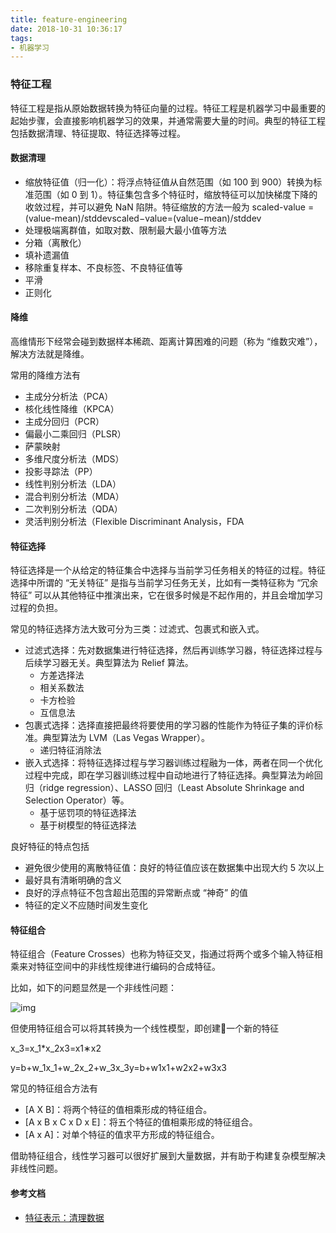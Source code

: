 ```yaml
---
title: feature-engineering
date: 2018-10-31 10:36:17
tags:
- 机器学习
---
```


### 特征工程

特征工程是指从原始数据转换为特征向量的过程。特征工程是机器学习中最重要的起始步骤，会直接影响机器学习的效果，并通常需要大量的时间。典型的特征工程包括数据清理、特征提取、特征选择等过程。

#### 数据清理

- 缩放特征值（归一化）：将浮点特征值从自然范围（如 100 到 900）转换为标准范围（如 0 到 1）。特征集包含多个特征时，缩放特征可以加快梯度下降的收敛过程，并可以避免 NaN 陷阱。特征缩放的方法一般为 scaled-value = (value-mean)/stddevscaled−value=(value−mean)/stddev
- 处理极端离群值，如取对数、限制最大最小值等方法
- 分箱（离散化）
- 填补遗漏值
- 移除重复样本、不良标签、不良特征值等
- 平滑
- 正则化

#### 降维

高维情形下经常会碰到数据样本稀疏、距离计算困难的问题（称为 “维数灾难”），解决方法就是降维。

常用的降维方法有

- 主成分分析法（PCA）
- 核化线性降维（KPCA）
- 主成分回归（PCR）
- 偏最小二乘回归（PLSR）
- 萨蒙映射
- 多维尺度分析法（MDS）
- 投影寻踪法（PP）
- 线性判别分析法（LDA）
- 混合判别分析法（MDA）
- 二次判别分析法（QDA）
- 灵活判别分析法（Flexible Discriminant Analysis，FDA

#### 特征选择

特征选择是一个从给定的特征集合中选择与当前学习任务相关的特征的过程。特征选择中所谓的 “无关特征” 是指与当前学习任务无关，比如有一类特征称为 “冗余特征” 可以从其他特征中推演出来，它在很多时候是不起作用的，并且会增加学习过程的负担。

常见的特征选择方法大致可分为三类：过滤式、包裹式和嵌入式。

- 过滤式选择：先对数据集进行特征选择，然后再训练学习器，特征选择过程与后续学习器无关。典型算法为 Relief 算法。
  - 方差选择法
  - 相关系数法
  - 卡方检验
  - 互信息法
- 包裹式选择：选择直接把最终将要使用的学习器的性能作为特征子集的评价标准。典型算法为 LVM（Las Vegas Wrapper）。
  - 递归特征消除法
- 嵌入式选择：将特征选择过程与学习器训练过程融为一体，两者在同一个优化过程中完成，即在学习器训练过程中自动地进行了特征选择。典型算法为岭回归（ridge regression）、LASSO 回归（Least Absolute Shrinkage and Selection Operator）等。
  - 基于惩罚项的特征选择法
  - 基于树模型的特征选择法

良好特征的特点包括

- 避免很少使用的离散特征值：良好的特征值应该在数据集中出现大约 5 次以上
- 最好具有清晰明确的含义
- 良好的浮点特征不包含超出范围的异常断点或 “神奇” 的值
- 特征的定义不应随时间发生变化

#### 特征组合

特征组合（Feature Crosses）也称为特征交叉，指通过将两个或多个输入特征相乘来对特征空间中的非线性规律进行编码的合成特征。

比如，如下的问题显然是一个非线性问题：

![img](https://feisky.xyz/machine-learning/basic/images/linear-problem.png)

但使用特征组合可以将其转换为一个线性模型，即创建一个新的特征

x_3=x_1*x_2x3=x1∗x2

y=b+w_1x_1+w_2x_2+w_3x_3y=b+w1x1+w2x2+w3x3

常见的特征组合方法有

- [A X B]：将两个特征的值相乘形成的特征组合。
- [A x B x C x D x E]：将五个特征的值相乘形成的特征组合。
- [A x A]：对单个特征的值求平方形成的特征组合。

借助特征组合，线性学习器可以很好扩展到大量数据，并有助于构建复杂模型解决非线性问题。

#### 参考文档

- [特征表示：清理数据](https://developers.google.com/machine-learning/crash-course/representation/cleaning-data)